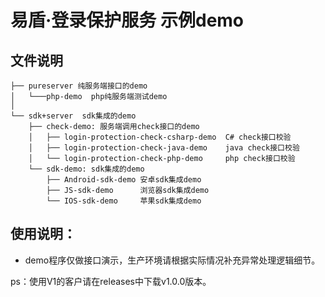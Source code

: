 # 易盾·登录保护服务 示例demo

## 文件说明
	
	├── pureserver 纯服务端接口的demo
	│   └───php-demo  php纯服务端测试demo  
	│   
	└── sdk+server  sdk集成的demo
		├── check-demo: 服务端调用check接口的demo
		│	├── login-protection-check-csharp-demo  C# check接口校验
		│	├── login-protection-check-java-demo    java check接口校验
		│	└── login-protection-check-php-demo     php check接口校验
		└── sdk-demo: sdk集成的demo
			├── Android-sdk-demo 安卓sdk集成demo
			├── JS-sdk-demo      浏览器sdk集成demo
			└── IOS-sdk-demo     苹果sdk集成demo

## 使用说明：
* demo程序仅做接口演示，生产环境请根据实际情况补充异常处理逻辑细节。

ps：使用V1的客户请在releases中下载v1.0.0版本。